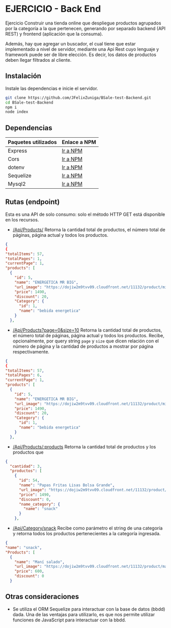 # EJERCICIO - Back End

Ejercicio Construir una tienda online que despliegue productos agrupados por la categoría a la que pertenecen, generando por separado backend (API REST) y frontend (aplicación que la consuma).

Además, hay que agregar un buscador, el cual tiene que estar implementado a nivel de servidor, mediante una Api Rest cuyo lenguaje y framework puede ser de libre elección. Es decir, los datos de productos deben llegar filtrados al cliente.

## Instalación

Instale las dependencias e inicie el servidor.

```sh
git clone https://github.com/JFelixZuniga/BSale-test-Backend.git
cd BSale-test-Backend
npm i
node index
```

## Dependencias

| Paquetes utilizados | Enlace a NPM                                        |
| ------------------- | --------------------------------------------------- |
| Express             | [Ir a NPM](https://www.npmjs.com/package/express)   |
| Cors                | [Ir a NPM](https://www.npmjs.com/package/cors)      |
| dotenv              | [Ir a NPM](https://www.npmjs.com/package/dotenv)    |
| Sequelize           | [Ir a NPM](https://www.npmjs.com/package/sequelize) |
| Mysql2              | [Ir a NPM](https://www.npmjs.com/package/mysql2)    |

## Rutas (endpoint)

Esta es una API de solo consumo: solo el método HTTP GET está disponible en los recursos.

- [/Api/Products/](https://bsale-store-test.herokuapp.com/Api/Products) Retorna la cantidad total de productos, el número total de páginas, página actual y todos los productos.

```json
{
{
"totalItems": 57,
"totalPages": 1,
"currentPage": 1,
"products": [
  {
    "id": 5,
    "name": "ENERGETICA MR BIG",
    "url_image": "https://dojiw2m9tvv09.cloudfront.net/11132/product/misterbig3308256.jpg",
    "price": 1490,
    "discount": 20,
    "Category": {
      "id": 1,
      "name": "bebida energetica"
    }
  },
```

- [/Api/Products?page=0&size=10](https://bsale-store-test.herokuapp.com/Api/Products?page=0&size=10) Retorna la cantidad total de productos, el número total de páginas, página actual y todos los productos. Recibe, opcionalmente, por query string `page` y `size` que dicen relación con el número de página y la cantidad de productos a mostrar por página respectivamente.

```json
{
{
"totalItems": 57,
"totalPages": 6,
"currentPage": 1,
"products": [
  {
    "id": 5,
    "name": "ENERGETICA MR BIG",
    "url_image": "https://dojiw2m9tvv09.cloudfront.net/11132/product/misterbig3308256.jpg",
    "price": 1490,
    "discount": 20,
    "Category": {
      "id": 1,
      "name": "bebida energetica"
    }
  },
```

- [/Api/Products/:products](https://bsale-store-test.herokuapp.com/Api/Products/papas) Retorna la cantidad total de productos y los productos que

```json
{
  "cantidad": 3,
  "productos": [
    {
      "id": 54,
      "name": "Papas Fritas Lisas Bolsa Grande",
      "url_image": "https://dojiw2m9tvv09.cloudfront.net/11132/product/papaslisasgrande7128.jpg",
      "price": 1490,
      "discount": 0,
      "name_category": {
        "name": "snack"
      }
    },
```

- [/Api/Category/snack](https://bsale-store-test.herokuapp.com//Category/snack) Recibe como parámetro el string de una categoría y retorna todos los productos pertenecientes a la categoría ingresada.

```json
{
"name": "snack",
"Products": [
  {
    "name": "Maní salado",
    "url_image": "https://dojiw2m9tvv09.cloudfront.net/11132/product/manisaladomp4415.jpg",
    "price": 600,
    "discount": 0
  }
```

## Otras consideraciones

- Se utiliza el ORM Sequelize para interactuar con la base de datos (bbdd) dada. Una de las ventajas para utilizarlo, es que nos permite utilizar funciones de JavaScript para interactuar con la bbdd.

